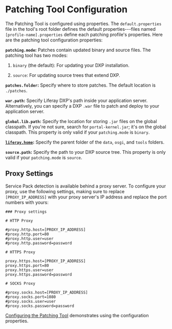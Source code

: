 # Patching Tool Configuration

The Patching Tool is configured using properties. The `default.properties` file in the tool's root folder defines the default properties---files named `[profile-name].properties` define each patching profile's properties. Here are the patching tool configuration properties:

**`patching.mode`:** Patches contain updated binary and source files. The patching tool has two modes:

1. `binary` (the default): For updating your DXP installation.

2. `source`: For updating source trees that extend DXP.

**`patches.folder`:** Specify where to store patches. The default location is `./patches`.

**`war.path`:** Specify Liferay DXP's path inside your application server. Alternatively, you can specify a DXP `.war` file to patch and deploy to your application server.

**`global.lib.path`:** Specify the location for storing `.jar` files on the global classpath. If you're not sure, search for `portal-kernel.jar`; it's on the global classpath. This property is only valid if your `patching.mode` is `binary`.

**[`liferay.home`](./01-liferay-home.md):** Specify the parent folder of the `data`, `osgi`, and `tools` folders.

**`source.path`:** Specify the path to your DXP source tree. This property is only valid if your `patching.mode` is `source`.

## Proxy Settings

Service Pack detection is available behind a proxy server. To configure your proxy, use the following settings, making sure to replace `[PROXY_IP_ADDRESS]` with your proxy server's IP address and replace the port numbers with yours:

```properties
### Proxy settings

# HTTP Proxy

#proxy.http.host=[PROXY_IP_ADDRESS]
#proxy.http.port=80
#proxy.http.user=user
#proxy.http.password=password

# HTTPS Proxy

proxy.https.host=[PROXY_IP_ADDRESS]
proxy.https.port=80
proxy.https.user=user
proxy.https.password=password

# SOCKS Proxy

#proxy.socks.host=[PROXY_IP_ADDRESS]
#proxy.socks.port=1080
#proxy.socks.user=user
#proxy.socks.password=password
```

[Configuring the Patching Tool](../09-maintaining-a-dxp-installation/08-configuring-the-patching-tool.md) demonstrates using the configuration properties.
